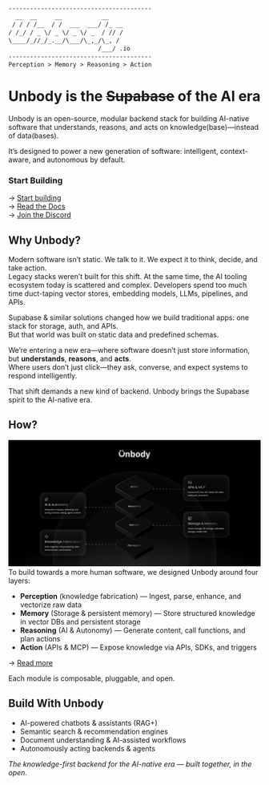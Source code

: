 ```
----------------------------------------
  __  __     __           __    
 / / / /__  / /  ___  ___/ /_ __
/ /_/ / _ \/ _ \/ _ \/ _  / // /
\____/_//_/_.__/\___/\_,_/\_, / 
                         /___/ .io
----------------------------------------
Perception > Memory > Reasoning > Action
```
# Unbody is the ~~Supabase~~ of the AI era

Unbody is an open-source, modular backend stack for building AI-native software that understands, reasons, and acts on knowledge(base)—instead of data(bases).

It’s designed to power a new generation of software: intelligent, context-aware, and autonomous by default.

### Start Building
→ [Start building](https://app.unbody.io)  
→ [Read the Docs](https://docs.unbody.io)  
→ [Join the Discord](https://discord.gg/unbody)

## Why Unbody?
Modern software isn’t static. We talk to it. We expect it to think, decide, and take action.  
Legacy stacks weren’t built for this shift. At the same time, the AI tooling ecosystem today is scattered and complex. Developers spend too much time duct-taping vector stores, embedding models, LLMs, pipelines, and APIs.

Supabase & similar solutions changed how we build traditional apps: one stack for storage, auth, and APIs.  
But that world was built on static data and predefined schemas.

We’re entering a new era—where software doesn’t just store information, but **understands**, **reasons**, and **acts**.  
Where users don’t just click—they ask, converse, and expect systems to respond intelligently.

That shift demands a new kind of backend.
Unbody brings the Supabase spirit to the AI-native era.

## How? 
![](./Header.jpg)
To build towards a more human software, we designed Unbody around four layers:
- **Perception** (knowledge fabrication) — Ingest, parse, enhance, and vectorize raw data  
- **Memory** (Storage & persistent memory) — Store structured knowledge in vector DBs and persistent storage  
- **Reasoning** (AI & Autonomy) — Generate content, call functions, and plan actions  
- **Action** (APIs & MCP) — Expose knowledge via APIs, SDKs, and triggers
  
→ [Read more](https://docs.unbody.io/architecture)  

Each module is composable, pluggable, and open.

## Build With Unbody
- AI-powered chatbots & assistants (RAG+)
- Semantic search & recommendation engines
- Document understanding & AI-assisted workflows
- Autonomously acting backends & agents

*The knowledge-first backend for the AI-native era — built together, in the open.*
